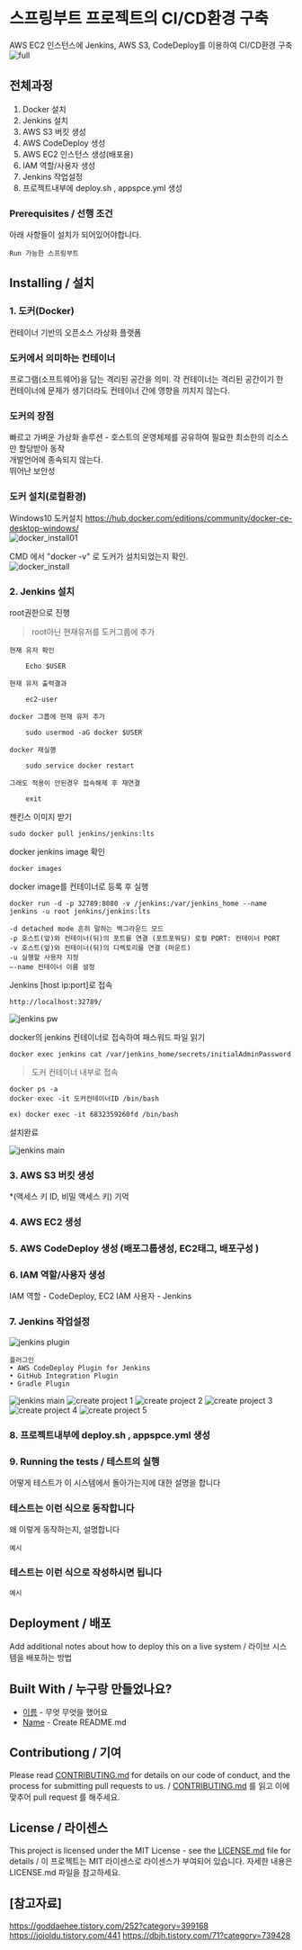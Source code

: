 # 스프링부트 프로젝트의 CI/CD환경 구축

AWS EC2 인스턴스에 Jenkins, AWS S3, CodeDeploy를 이용하여 CI/CD환경 구축
![full](https://user-images.githubusercontent.com/37195463/115058438-39a7cc00-9f20-11eb-9ba5-9c9aef736909.png)

## 전체과정

1. Docker 설치
2. Jenkins 설치
3. AWS S3 버킷 생성
4. AWS CodeDeploy 생성
5. AWS EC2 인스턴스 생성(배포용)
6. IAM 역할/사용자 생성
7. Jenkins 작업설정
8. 프로젝트내부에 deploy.sh , appspce.yml 생성

### Prerequisites / 선행 조건

아래 사항들이 설치가 되어있어야합니다.

```
Run 가능한 스프링부트 
```

## Installing / 설치
### 1. 도커(Docker)  
컨테이너 기반의 오픈소스 가상화 플랫폼  

### 도커에서 의미하는 컨테이너  
프로그램(소프트웨어)을 담는 격리된 공간을 의미. 각 컨테이너는 격리된 공간이기 한 컨테이너에 문제가 생기더라도 컨테이너 간에 영향을 끼치지 않는다.  

### 도커의 장점  
빠르고 가벼운 가상화 솔루션 - 호스트의 운영체제를 공유하여 필요한 최소한의 리소스만 할당받아 동작  
개발언어에 종속되지 않는다.  
뛰어난 보안성  

### 도커 설치(로컬환경)
Windows10 도커설치
<https://hub.docker.com/editions/community/docker-ce-desktop-windows/>  
![docker_install01](https://user-images.githubusercontent.com/37195463/114920019-f38d3280-9e63-11eb-8086-86a985b4564a.png)  

CMD 에서 "docker -v" 로 도커가 설치되었는지 확인.  
![docker_install](https://user-images.githubusercontent.com/37195463/114914007-cb4e0580-9e5c-11eb-81fe-34990d7a6de6.png)  

### 2. Jenkins 설치
root권한으로 진행  
>root아닌 현재유저를 도커그룹에 추가

```
현재 유저 확인

    Echo $USER
  
현재 유저 출력결과

    ec2-user

docker 그룹에 현재 유저 추가

    sudo usermod -aG docker $USER 

docker 재실행 

    sudo service docker restart 

그래도 적용이 안된경우 접속해제 후 재연결 

    exit
```

젠킨스 이미지 받기

    sudo docker pull jenkins/jenkins:lts
    
docker jenkins image 확인

    docker images
    
docker image를 컨테이너로 등록 후 실행

    docker run -d -p 32789:8080 -v /jenkins:/var/jenkins_home --name jenkins -u root jenkins/jenkins:lts
    
    -d detached mode 흔히 말하는 백그라운드 모드
    -p 호스트(앞)와 컨테이너(뒤)의 포트를 연결 (포트포워딩) 로컬 PORT: 컨테이너 PORT
    -v 호스트(앞)와 컨테이너(뒤)의 디렉토리를 연결 (마운트)
    -u 실행할 사용자 지정
    –-name 컨테이너 이름 설정

Jenkins [host ip:port]로 접속
```
http://localhost:32789/
```
![jenkins pw](https://user-images.githubusercontent.com/37195463/114923021-4caa9580-9e67-11eb-899a-c617425ff848.png)

docker의 jenkins 컨테이너로 접속하여 패스워드 파일 읽기

    docker exec jenkins cat /var/jenkins_home/secrets/initialAdminPassword
    
>도커 컨테이너 내부로 접속

    docker ps -a
    docker exec -it 도커컨테이너ID /bin/bash    
    
    ex) docker exec -it 6832359260fd /bin/bash

설치완료

![jenkins main](https://user-images.githubusercontent.com/37195463/114923041-5207e000-9e67-11eb-900b-b67b64befeda.png)

### 3. AWS S3 버킷 생성  
*(액세스 키 ID, 비밀 액세스 키) 기억

### 4. AWS EC2 생성  

### 5. AWS CodeDeploy 생성 (배포그룹생성, EC2태그, 배포구성 )  

### 6. IAM 역할/사용자 생성
IAM 역할 - CodeDeploy, EC2
IAM 사용자 - Jenkins

### 7. Jenkins 작업설정
![jenkins plugin](https://user-images.githubusercontent.com/37195463/115068723-9362c300-9f2d-11eb-9ffc-ba9606373df7.png)
```
플러그인 
• AWS CodeDeploy Plugin for Jenkins  
• GitHub Integration Plugin  
• Gradle Plugin
```
![jenkins main](https://user-images.githubusercontent.com/37195463/115068718-92319600-9f2d-11eb-9023-bb75b87c3bae.png)
![create project 1](https://user-images.githubusercontent.com/37195463/115069206-374c6e80-9f2e-11eb-87cc-d92c9f2a42a6.png)
![create project 2](https://user-images.githubusercontent.com/37195463/115069207-37e50500-9f2e-11eb-80ef-14f5cfd8a05a.png)
![create project 3](https://user-images.githubusercontent.com/37195463/115069211-37e50500-9f2e-11eb-8ee6-f4788dd06cfa.png)
![create project 4](https://user-images.githubusercontent.com/37195463/115069213-387d9b80-9f2e-11eb-8cf0-eb7f8e705269.png)
![create project 5](https://user-images.githubusercontent.com/37195463/115069216-387d9b80-9f2e-11eb-90b3-23a0fb17e512.png)

### 8. 프로젝트내부에 deploy.sh , appspce.yml 생성
### 9. Running the tests / 테스트의 실행

어떻게 테스트가 이 시스템에서 돌아가는지에 대한 설명을 합니다

### 테스트는 이런 식으로 동작합니다

왜 이렇게 동작하는지, 설명합니다

```
예시
```

### 테스트는 이런 식으로 작성하시면 됩니다

```
예시
```

## Deployment / 배포

Add additional notes about how to deploy this on a live system / 라이브 시스템을 배포하는 방법

## Built With / 누구랑 만들었나요?

* [이름](링크) - 무엇 무엇을 했어요
* [Name](Link) - Create README.md

## Contributiong / 기여

Please read [CONTRIBUTING.md](https://gist.github.com/PurpleBooth/b24679402957c63ec426) for details on our code of conduct, and the process for submitting pull requests to us. / [CONTRIBUTING.md](https://gist.github.com/PurpleBooth/b24679402957c63ec426) 를 읽고 이에 맞추어 pull request 를 해주세요.

## License / 라이센스

This project is licensed under the MIT License - see the [LICENSE.md](https://gist.github.com/PurpleBooth/LICENSE.md) file for details / 이 프로젝트는 MIT 라이센스로 라이센스가 부여되어 있습니다. 자세한 내용은 LICENSE.md 파일을 참고하세요.

## [참고자료]
<https://goddaehee.tistory.com/252?category=399168>
<https://jojoldu.tistory.com/441>
<https://dbjh.tistory.com/71?category=739428>


